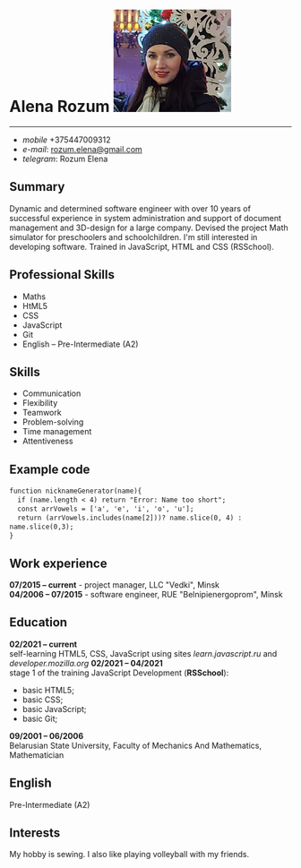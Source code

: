 # **Alena Rozum** ![My photo](/photo.png)
***
- *mobile* +375447009312
- *e-mail*: rozum.elena@gmail.com
- *telegram*: Rozum Elena
## Summary
Dynamic and determined software engineer with over 10 years of successful experience in system administration and support of document management and 3D-design for a large company.
Devised the project Math simulator for preschoolers and schoolchildren.
I'm still interested in developing software. Trained in JavaScript, HTML and CSS (RSSchool).
## Professional Skills
-	Maths
-	HtML5
-	CSS
-	JavaScript
-	Git
-	English – Pre-Intermediate (A2)
## Skills
- Communication
- Flexibility
- Teamwork 
- Problem-solving
- Time management
- Attentiveness
## Example code
```
function nicknameGenerator(name){
  if (name.length < 4) return "Error: Name too short";
  const arrVowels = ['a', 'e', 'i', 'o', 'u'];
  return (arrVowels.includes(name[2]))? name.slice(0, 4) : name.slice(0,3); 
}
 ```
## Work experience
**07/2015 – current** - project manager, LLC "Vedki", Minsk  
**04/2006 – 07/2015** - software engineer, RUE "Belnipienergoprom", Minsk
## Education
**02/2021 – current**  
self-learning HTML5, CSS, JavaScript using sites _learn.javascript.ru_ and _developer.mozilla.org_
**02/2021 – 04/2021**  
stage 1 of the training JavaScript Development (**RSSchool**):
- basic HTML5;
- basic CSS;
- basic JavaScript;
- basic Git;  

**09/2001 – 06/2006**  
Belarusian State University, Faculty of Mechanics And Mathematics, Mathematician

## English
Pre-Intermediate (A2)
## Interests
My hobby is sewing. I also like playing volleyball with my friends.